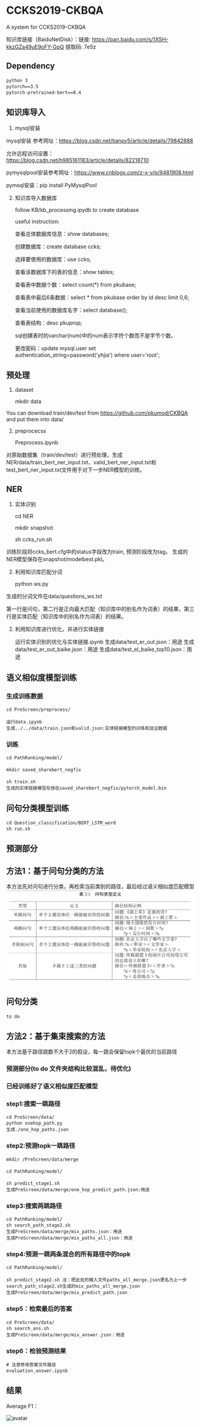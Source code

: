 # CCKS2019-CKBQA
A system for CCKS2019-CKBQA

知识库链接（BaiduNetDisk）：链接: https://pan.baidu.com/s/1XSH-kkzGZa49uE9oFY-GpQ 提取码: 7e5z


## Dependency

    python 3
    pytorch==3.5
    pytorch-pretrained-bert==0.4


## 知识库导入

1. mysql安装

mysql安装 参考网址：https://blog.csdn.net/tianpy5/article/details/79842888

允许远程访问设置：https://blog.csdn.net/h985161183/article/details/82218710

pymysqlpool安装参考网址：https://www.cnblogs.com/z-x-y/p/9481908.html

pymsql安装：pip install PyMysqlPool

2. 知识库导入数据库

    follow KB/kb_processing.ipydb to create database

    useful instruction:

    查看总体数据库信息：show databases;

    创建数据库：create database ccks;

    选择要使用的数据库：use ccks;

    查看该数据库下的表的信息：show tables;
    
    查看表中数据个数：select count(*) from pkubase;
    
    查看表中最后6条数据：select * from pkubase order by id desc limit 0,6;
    
    查看当前使用的数据库名字：select database();
    
    查看表结构：desc pkuprop;
    
    sql创建表时的varchar(num)中的num表示字符个数而不是字节个数。
    
    更改密码：update mysql.user set authentication_string=password('yhjia') where user='root';
    

## 预处理

1. dataset

    mkdir data

You can download train/dev/test from https://github.com/pkumod/CKBQA and put them into data/

2. preprocecss

    Preprocess.ipynb

对原始数据集（train/dev/test）进行预处理，生成 NER/data/train_bert_ner_input.txt、valid_bert_ner_input.txt和test_bert_ner_input.txt文件用于对下一步NER模型的训练。


## NER

1. 实体识别

    cd NER
    
    mkdir snapshot

    sh ccks_run.sh

训练阶段将ccks_bert.cfg中的status字段改为train, 预测阶段改为tag。
生成的NER模型保存在snapshot/modelbest.pkl。

2. 利用知识库匹配分词

    python ws.py

生成的分词文件在data/questions_ws.txt

第一行是问句，第二行是正向最大匹配（知识库中的别名作为词表）的结果，第三行是实体匹配（知识库中的别名作为词表）的结果。

2. 利用知识库进行优化，并进行实体链接

    运行实体识别的优化与实体链接.ipynb
    生成data/test_er_out.json：用途
    生成data/test_er_out_baike.json：用途
    生成data/test_el_baike_top10.json：用途

## 语义相似度模型训练

### 生成训练数据

    cd PreScreen/preprocess/
    
    运行data.ipynb
    生成../../data/train.json和valid.json:实体链接模型的训练和验证数据


### 训练

    cd PathRanking/model/
    
    mkdir saved_sharebert_negfix
    
    sh train.sh
    生成的实体链接模型存放在saved_sharebert_negfix/pytorch_model.bin

## 问句分类模型训练

    cd Question_classification/BERT_LSTM_word
    sh run.sh


## 预测部分

## 方法1：基于问句分类的方法

本方法先对问句进行分类，再检索当前类别的路径，最后经过语义相似度匹配模型
![问句类型](question_classes.png)

## 问句分类

    to do
    
## 方法2：基于集束搜索的方法

本方法基于路径跳数不大于2的假设，每一跳会保留topk个最优的当前路径

### 预测部分(to do 文件夹结构比较混乱，待优化)



### 已经训练好了语义相似度匹配模型

### step1:搜索一跳路径

    cd PreScreen/data/
    python onehop_path.py
    生成./one_hop_paths.json

### step2:预测topk一跳路径
    
    mkdir /PreScreen/data/merge
    
    cd PathRanking/model/
    
    sh predict_stage1.sh
    生成PreScreen/data/merge/one_hop_predict_path.json:用途

### step3:搜索两跳路径

    cd PathRanking/model/
    sh search_path_stage2.sh
    生成PreScreen/data/merge/mix_paths.json：用途
    生成PreScreen/data/merge/mix_paths_all.json：用途
    
### step4:预测一跳两条混合的所有路径中的topk

    cd PathRanking/model/
    
    sh predict_stage2.sh 注：把此处的输入文件paths_all_merge.json更名为上一步search_path_stage2.sh生成的mix_paths_all_merge.json
    生成PreScreen/data/merge/mix_predict_path.json

### step5：检索最后的答案

    cd PreScreen/data/
    sh search_ans.sh
    生成PreScreen/data/merge/mix_answer.json：用途

### step6：检验预测结果

    # 注意修改答案文件路径
    evaluation_answer.ipynb    

## 结果
Average F1：

![avatar](results.png)